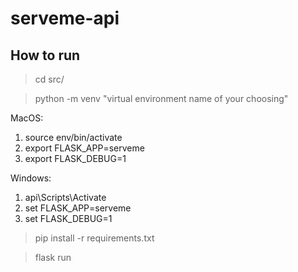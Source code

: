 # serveme-api

## How to run

 > cd src/
  
 > python -m venv "virtual environment name of your choosing"
  
MacOS: 
1. source env/bin/activate
2. export FLASK_APP=serveme 
3. export FLASK_DEBUG=1
 
Windows: 
1. api\Scripts\Activate
2. set FLASK_APP=serveme 
3. set FLASK_DEBUG=1


 > pip install -r requirements.txt

 > flask run

